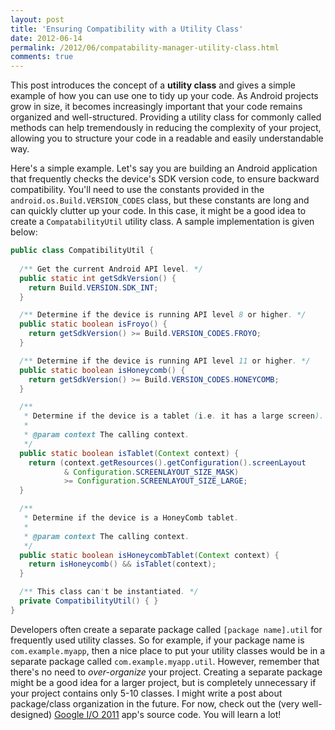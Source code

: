 ```yaml
---
layout: post
title: 'Ensuring Compatibility with a Utility Class'
date: 2012-06-14
permalink: /2012/06/compatability-manager-utility-class.html
comments: true
---
```


This post introduces the concept of a **utility class** and gives a simple
example of how you can use one to tidy up your code. As Android projects grow in size, it
becomes increasingly important that your code remains organized and well-structured.
Providing a utility class for commonly called methods can help tremendously in reducing
the complexity of your project, allowing you to structure your code in a readable and
easily understandable way.

<!--more-->

Here's a simple example. Let's say you are building an Android application that frequently
checks the device's SDK version code, to ensure backward compatibility. You'll need to
use the constants provided in the `android.os.Build.VERSION_CODES` class,
but these constants are long and can quickly clutter up your code. In this case,
it might be a good idea to create a `CompatabilityUtil` utility class.
A sample implementation is given below:

```java
public class CompatibilityUtil {
    
  /** Get the current Android API level. */
  public static int getSdkVersion() {
    return Build.VERSION.SDK_INT;
  }

  /** Determine if the device is running API level 8 or higher. */
  public static boolean isFroyo() {
    return getSdkVersion() >= Build.VERSION_CODES.FROYO;
  }

  /** Determine if the device is running API level 11 or higher. */
  public static boolean isHoneycomb() {
    return getSdkVersion() >= Build.VERSION_CODES.HONEYCOMB;
  }

  /**
   * Determine if the device is a tablet (i.e. it has a large screen).
   * 
   * @param context The calling context.
   */
  public static boolean isTablet(Context context) {
    return (context.getResources().getConfiguration().screenLayout
            & Configuration.SCREENLAYOUT_SIZE_MASK)
            >= Configuration.SCREENLAYOUT_SIZE_LARGE;
  }

  /**
   * Determine if the device is a HoneyComb tablet.
   * 
   * @param context The calling context.
   */
  public static boolean isHoneycombTablet(Context context) {
    return isHoneycomb() && isTablet(context);
  }

  /** This class can't be instantiated. */
  private CompatibilityUtil() { }
}
```

Developers often create a separate package called `[package name].util` for
frequently used utility classes. So for example, if your package name is `com.example.myapp`,
then a nice place to put your utility classes would be in a separate package called
`com.example.myapp.util`. However, remember that there's no need to _over-organize_
your project. Creating a separate package might be a good idea for a larger project,
but is completely unnecessary if your project contains only 5-10 classes. I might
write a post about package/class organization in the future. For now, check out the
(very well-designed) <a href="http://code.google.com/p/iosched/source/browse/">Google I/O 2011</a>
app's source code. You will learn a lot!
